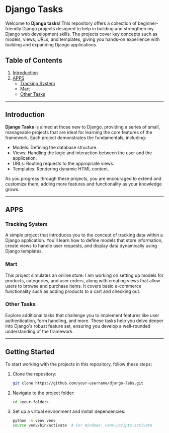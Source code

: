 # **Django Tasks**

Welcome to **Django tasks**! This repository offers a collection of beginner-friendly Django projects designed to help in building and strengthen my Django web development skills. The projects cover key concepts such as models, views, URLs, and templates, giving you hands-on experience with building and expanding Django applications.

## **Table of Contents**

1. [Introduction](#introduction)
2. [APPS](#APPS)
    - [Tracking System](#tracking-system)
    - [Mart](#mart)
    - [Other Tasks](#other-tasks)

---

## **Introduction**

**Django Tasks** is aimed at those new to Django, providing a series of small, manageable projects that are ideal for learning the core features of the framework. Each project demonstrates the fundamentals, including:

- Models: Defining the database structure.
- Views: Handling the logic and interaction between the user and the application.
- URLs: Routing requests to the appropriate views.
- Templates: Rendering dynamic HTML content.

As you progress through these projects, you are encouraged to extend and customize them, adding more features and functionality as your knowledge grows.

---

## **APPS**

### **Tracking System**

A simple project that introduces you to the concept of tracking data within a Django application. You'll learn how to define models that store information, create views to handle user requests, and display data dynamically using Django templates.

### **Mart**

This project simulates an online store. I am working on setting up models for products, categories, and user orders, along with creating views that allow users to browse and purchase items. It covers basic e-commerce functionality such as adding products to a cart and checking out.

### **Other Tasks**

Explore additional tasks that challenge you to implement features like user authentication, form handling, and more. These tasks help you delve deeper into Django's robust feature set, ensuring you develop a well-rounded understanding of the framework.

---

## **Getting Started**

To start working with the projects in this repository, follow these steps:

1. Clone the repository:
    ```bash
    git clone https://github.com/your-username/django-labs.git
    ```

2. Navigate to the project folder:
    ```bash
    cd <your-folder>
    ```

3. Set up a virtual environment and install dependencies:
    ```bash
    python -m venv venv
    source venv/bin/activate  # For Windows: venv\Scripts\activate
    ```
